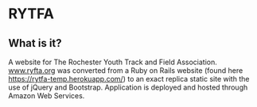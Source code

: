 # RYTFA

## What is it?

A website for The Rochester Youth Track and Field Association. www.ryfta.org was converted from a Ruby on Rails website (found here https://rytfa-temp.herokuapp.com/) to an exact replica static site with the use of jQuery and Bootstrap. Application is deployed and hosted through Amazon Web Services.

